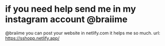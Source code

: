 # if you need help send me in my instagram account @braiime
@braiime
you can post your website in netlify.com it helps me so much.
url: https://sshopp.netlify.app/
